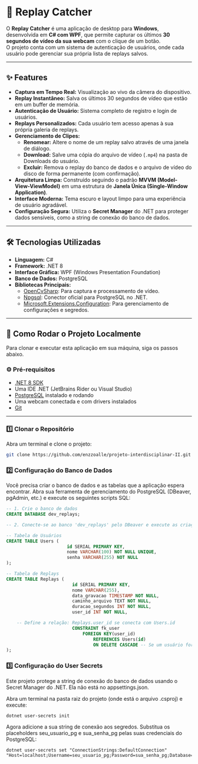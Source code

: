 # 🎥 Replay Catcher

O **Replay Catcher** é uma aplicação de desktop para **Windows**, desenvolvida em **C# com WPF**, que permite capturar os últimos **30 segundos de vídeo da sua webcam** com o clique de um botão.  
O projeto conta com um sistema de autenticação de usuários, onde cada usuário pode gerenciar sua própria lista de replays salvos.

---

## ✨ Features

- **Captura em Tempo Real:** Visualização ao vivo da câmera do dispositivo.
- **Replay Instantâneo:** Salva os últimos 30 segundos de vídeo que estão em um buffer de memória.
- **Autenticação de Usuário:** Sistema completo de registro e login de usuários.
- **Replays Personalizados:** Cada usuário tem acesso apenas à sua própria galeria de replays.
- **Gerenciamento de Clipes:**
    - **Renomear:** Altere o nome de um replay salvo através de uma janela de diálogo.
    - **Download:** Salve uma cópia do arquivo de vídeo (`.mp4`) na pasta de Downloads do usuário.
    - **Excluir:** Remova o replay do banco de dados e o arquivo de vídeo do disco de forma permanente (com confirmação).
- **Arquitetura Limpa:** Construído seguindo o padrão **MVVM (Model-View-ViewModel)** em uma estrutura de **Janela Única (Single-Window Application)**.
- **Interface Moderna:** Tema escuro e layout limpo para uma experiência de usuário agradável.
- **Configuração Segura:** Utiliza o **Secret Manager** do .NET para proteger dados sensíveis, como a string de conexão do banco de dados.

---

## 🛠️ Tecnologias Utilizadas

- **Linguagem:** C#
- **Framework:** .NET 8
- **Interface Gráfica:** WPF (Windows Presentation Foundation)
- **Banco de Dados:** PostgreSQL
- **Bibliotecas Principais:**
    - [OpenCvSharp](https://github.com/shimat/opencvsharp): Para captura e processamento de vídeo.
    - [Npgsql](https://www.npgsql.org/): Conector oficial para PostgreSQL no .NET.
    - [Microsoft.Extensions.Configuration](https://learn.microsoft.com/en-us/dotnet/core/extensions/configuration): Para gerenciamento de configurações e segredos.

---

## 🚀 Como Rodar o Projeto Localmente

Para clonar e executar esta aplicação em sua máquina, siga os passos abaixo.

### ⚙️ Pré-requisitos

- [.NET 8 SDK](https://dotnet.microsoft.com/download/dotnet/8.0)
- Uma IDE .NET (JetBrains Rider ou Visual Studio)
- [PostgreSQL](https://www.postgresql.org/download/) instalado e rodando
- Uma webcam conectada e com drivers instalados
- [Git](https://git-scm.com/downloads)

---

### 1️⃣ Clonar o Repositório

Abra um terminal e clone o projeto:

```bash
git clone https://github.com/enzzoalle/projeto-interdisciplinar-II.git
```

### 2️⃣ Configuração do Banco de Dados

Você precisa criar o banco de dados e as tabelas que a aplicação espera encontrar.  Abra sua ferramenta de gerenciamento do PostgreSQL (DBeaver, pgAdmin, etc.)
e execute os seguintes scripts SQL:
```sql
-- 1. Crie o banco de dados
CREATE DATABASE dev_replays;

-- 2. Conecte-se ao banco 'dev_replays' pelo DBeaver e execute as criações de tabela abaixo

-- Tabela de Usuários
CREATE TABLE Users (
                       id SERIAL PRIMARY KEY,
                       nome VARCHAR(100) NOT NULL UNIQUE,
                       senha VARCHAR(255) NOT NULL
);

-- Tabela de Replays
CREATE TABLE Replays (
                         id SERIAL PRIMARY KEY,
                         nome VARCHAR(255),
                         data_gravacao TIMESTAMP NOT NULL,
                         caminho_arquivo TEXT NOT NULL,
                         duracao_segundos INT NOT NULL,
                         user_id INT NOT NULL,

    -- Define a relação: Replays.user_id se conecta com Users.id
                         CONSTRAINT fk_user
                             FOREIGN KEY(user_id)
                                 REFERENCES Users(id)
                                 ON DELETE CASCADE -- Se um usuário for deletado, seus replays também são.
);
```

### 3️⃣ Configuração do User Secrets

Este projeto protege a string de conexão do banco de dados usando o Secret Manager do .NET.
Ela não está no appsettings.json.

Abra um terminal na pasta raiz do projeto (onde está o arquivo .csproj) e execute:
```
dotnet user-secrets init
```

Agora adicione a sua string de conexão aos segredos.
Substitua os placeholders seu_usuario_pg e sua_senha_pg pelas suas credenciais do PostgreSQL:
```
dotnet user-secrets set "ConnectionStrings:DefaultConnection" "Host=localhost;Username=seu_usuario_pg;Password=sua_senha_pg;Database=dev_replays"
```
